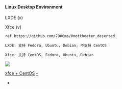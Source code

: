 
#### Linux Desktop Environment

LXDE (x)

Xfce (v)

```
ref https://github.com/7900ms/0nottheater_deserted_

LXDE: 支持 Fedora, Ubuntu, Debian; 不支持 CentOS 

Xfce: 支持 CentOS, Fedora, Ubuntu, Debian

```

![](https://i.imgur.com/VbxKlGy.png)

[xfce + CentOS](https://github.com/7900ms/0nottheater_deserted_/tree/master/small) [-](https://www.zhihu.com/question/19599986/answer/29379388#除非你明白自己在干什么，否则RHEL一定是你的第一选择)

-
